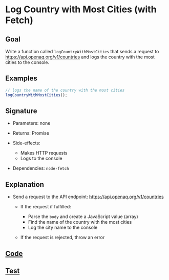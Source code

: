 # Log Country with Most Cities (with Fetch)

## Goal

Write a function called `logCountryWithMostCities` that sends a request to https://api.openaq.org/v1/countries and logs the country with the most cities to the console.

## Examples

```js
// logs the name of the country with the most cities
logCountryWithMostCities();
```

## Signature

- Parameters: none
- Returns: Promise
- Side-effects:

  - Makes HTTP requests
  - Logs to the console

- Dependencies: `node-fetch`

## Explanation

- Send a request to the API endpoint: https://api.openaq.org/v1/countries

  - If the request if fulfilled:

    - Parse the `body` and create a JavaScript value (array)
    - Find the name of the country with the most cities
    - Log the city name to the console

  - If the request is rejected, throw an error

## [Code](index.js)

## [Test](index.test.js)
